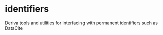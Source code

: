 # identifiers
Deriva tools and utilities for interfacing with permanent identifiers such as DataCite
